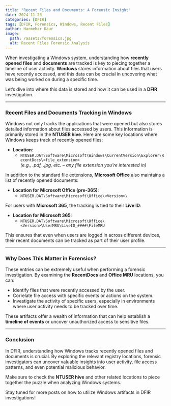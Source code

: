 ```yaml
---
title: "Recent Files and Documents: A Forensic Insight"
date: 2024-11-23  
categories: [DFIR]  
tags: [DFIR, Forensics, Windows, Recent Files]  
author: Harmehar Kaur  
image:  
  path: /assets/forensics.jpg  
  alt: Recent Files Forensic Analysis  
---
```


When investigating a Windows system, understanding how **recently opened files** and **documents** are tracked is key to piecing together a timeline of user activity. **Windows** stores information about files that users have recently accessed, and this data can be crucial in uncovering what was being worked on during a specific time.

Let’s dive into where this data is stored and how it can be used in a **DFIR** investigation.

---

### Recent Files and Documents Tracking in Windows

Windows not only tracks the applications that were opened but also stores detailed information about files accessed by users. This information is primarily stored in the **NTUSER hive**. Here are some key locations where Windows keeps track of recently opened files:

- **Location**:  
  - `NTUSER.DAT\Software\Microsoft\Windows\CurrentVersion\Explorer\RecentDocs\<file_extension>`  
    *(e.g., .pdf, .jpg, etc. – any file extension you're interested in)*

In addition to the standard file extensions, **Microsoft Office** also maintains a list of recently opened documents:

- **Location for Microsoft Office (pre-365)**:  
  - `NTUSER.DAT\Software\Microsoft\Office\<Version>\`

For users with **Microsoft 365**, the tracking is tied to their **Live ID**:

- **Location for Microsoft 365**:  
  - `NTUSER.DAT\Software\Microsoft\Office\<Version>\UserMRU\LiveID_####\FileMRU`

This ensures that even when users are logged in across different devices, their recent documents can be tracked as part of their user profile.

---

### Why Does This Matter in Forensics?

These entries can be extremely useful when performing a forensic investigation. By examining the **RecentDocs** and **Office MRU** locations, you can:

- Identify files that were recently accessed by the user.
- Correlate file access with specific events or actions on the system.
- Investigate the activity of specific users, especially in environments where user activity needs to be tracked over time.

These artifacts offer a wealth of information that can help establish a **timeline of events** or uncover unauthorized access to sensitive files.

---

### Conclusion

In DFIR, understanding how Windows tracks recently opened files and documents is crucial. By exploring the relevant registry locations, forensic investigators can uncover valuable insights into user activity, file access patterns, and even potential malicious behavior. 

Make sure to check the **NTUSER hive** and other related locations to piece together the puzzle when analyzing Windows systems.

Stay tuned for more posts on how to utilize Windows artifacts in DFIR investigations!

